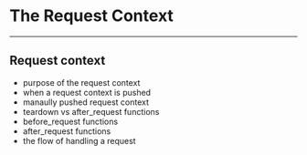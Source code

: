 <!-- bg=white fg=black -->

# The Request Context

---

## Request context

- purpose of the request context
- when a request context is pushed
- manaully pushed request context
- teardown vs after_request functions
- before_request functions
- after_request functions
- the flow of handling a request
